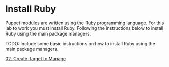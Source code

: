 # Install Ruby

Puppet modules are written using the Ruby programming language. For this lab to work you must install Ruby. Following the instructions below to install Ruby using the main package managers.

TODO: Include some basic instructions on how to install Ruby using the main package managers.

[02. Create Target to Manage](../02-create-target-to-manage)
